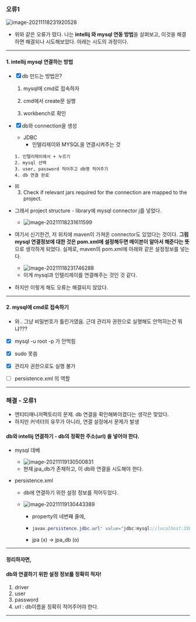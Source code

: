 ### 오류1

![image-20211118231920528](C:\Users\4545a\AppData\Roaming\Typora\typora-user-images\image-20211118231920528.png)

- 위와 같은 오류가 떴다. 
  나는 **intellij 와 mysql 연동 방법**을 살펴보고, 
  이것을 해결하면 해결되나 시도해보았다. 아래는 시도의 과정이다.

---

#### 1. intellij mysql 연결하는 방법

- [x] db 만드는 방법은?

  1. mysql에 cmd로 접속하자

  2. cmd에서 create문 실행

  3. workbench로 확인

- [x] db와 connection을 생성

  - JDBC
    - 인텔리제이와 MYSQL을 연결시켜주는 것

   ```
   1. 인텔리제이에서 + 누르기
   2. mysql 선택
   3. user, password 적어주고 db명 적어주기
   4. db 연결 완료
   ```
  
     

- [x] 3. Check if relevant jars required for the connection are mapped to the project.

- 그래서 project structure - library에 mysql connector j를 넣었다.

  - ![image-20211118231611599](C:\Users\4545a\AppData\Roaming\Typora\typora-user-images\image-20211118231611599.png)

- 여기서 신기한건, 저 위치에 maven이 가져온 connector도 있었다는 것이다. **그럼 mysql 연결정보에 대한 것은 pom.xml에 설정해두면 메이븐이 알아서 해준다는 뜻**으로 생각하게 되었다.
  실제로, maven의 pom.xml에 아래와 같은 설정정보를 넣는다.

  - ![image-20211118231746288](C:\Users\4545a\AppData\Roaming\Typora\typora-user-images\image-20211118231746288.png)
  - 이게 mysql과 인텔리제이를 연결해주는 것인 것 같다.

  

- 하지만 이렇게 해도 오류는 해결되지 않았다.



---

#### 2. mysql에 cmd로 접속하기

- 와.. 그냥 비밀번호가 틀린거였음. 근데 관리자 권한으로 실행해도 안먹히는건 뭐냐???

- [x] mysql -u root -p 가 안먹힘
- [x] sudo 못씀
- [x] 관리자 권한으로도 실행 불가

-  [ ] persistence.xml 의 역할

---

### 해결 - 오류1

- 엔티티매니저팩토리의 문제. db 연결을 확인해봐야겠다는 생각은 맞았다. 
- 하지만 커넥터의 유무가 아니라, 연결 설정에서 문제가 발생

#### db와 intellij 연결하기 - db의 정확한 주소(url) 을 넣어야 한다.

- mysql 데베

  - ![image-20211119130500831](C:\Users\4545a\AppData\Roaming\Typora\typora-user-images\image-20211119130500831.png)
  - 현재 jpa_db가 존재하고, 이 db와 연결을 시도해야 한다.

- persistence.xml

  - db에 연결하기 위한 설정 정보를 적어두었다.

  - ![image-20211119130443389](C:\Users\4545a\AppData\Roaming\Typora\typora-user-images\image-20211119130443389.png)

    - property의 네번째 줄에,

    - ```java
      javax.persistence.jdbc.url" value="jdbc:mysql://localhost:3306/jpa_db
      ```

    - jpa (x) -> jpa_db (o)

---

#### 정리하자면, 

#### db와 연결하기 위한 설정 정보를 정확히 적자!

1. driver
2. user
3. password
4. url : db이름을 정확히 적어주어야 한다.

---

